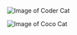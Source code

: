 ![Image of Coder Cat](https://octodex.github.com/images/femalecodertocat.png)

![Image of Coco Cat](https://octodex.github.com/images/octocat-de-los-muertos.jpg)